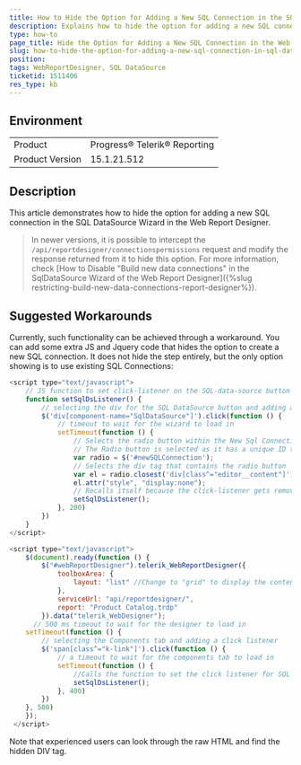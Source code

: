 ```yaml
---
title: How to Hide the Option for Adding a New SQL Connection in the SQL DataSource Wizard in Web Report Designer
description: Explains how to hide the option for adding a new SQL connection in the Web Report Designer
type: how-to
page_title: Hide the Option for Adding a New SQL Connection in the Web Report Designer
slug: how-to-hide-the-option-for-adding-a-new-sql-connection-in-sql-datasource-wizard-in-web-report-desgner
position: 
tags: WebReportDesigner, SQL DataSource
ticketid: 1511406
res_type: kb
---
```


## Environment
<table>
	<tbody>
		<tr>
			<td>Product</td>
			<td>Progress® Telerik® Reporting</td>
		</tr>
        <tr>
		    <td>Product Version</td>
		    <td>15.1.21.512</td>
	    </tr>
	</tbody>
</table>

## Description
This article demonstrates how to hide the option for adding a new SQL connection in the SQL DataSource Wizard in the Web Report Designer.

> In newer versions, it is possible to intercept the `/api/reportdesigner/connectionspermissions` request and modify the response returned from it to hide this option. For more information, check [How to Disable "Build new data connections" in the SqlDataSource Wizard of the Web Report Designer]({%slug restricting-build-new-data-connections-report-designer%}).

## Suggested Workarounds
Currently, such functionality can be achieved through a workaround. You can add some extra JS and Jquery code that hides the option to create a new SQL connection. 
It does not hide the step entirely, but the only option showing is to use existing SQL Connections:

```JavaScript
<script type="text/javascript">
    // JS function to set click-listener on the SQL-data-source button
    function setSqlDsListener() {
        // selecting the div for the SQL DataSource button and adding a listener
        $('div[component-name="SqlDataSource"]').click(function () {
            // timeout to wait for the wizard to load in
            setTimeout(function () {
                // Selects the radio button within the New Sql Connection DIV
                // The Radio button is selected as it has a unique ID to it, the div does not
                var radio = $('#newSQLConnection');
                // Selects the div tag that contains the radio button
                var el = radio.closest('div[class^="editor__content"]');
                el.attr("style", "display:none");
                // Recalls itself because the click-listener gets removed after the wizards opens
                setSqlDsListener();
            }, 200)
        })
    }
</script>

<script type="text/javascript">
    $(document).ready(function () {
        $("#webReportDesigner").telerik_WebReportDesigner({
            toolboxArea: {
                layout: "list" //Change to "grid" to display the contents of the Components area in a flow grid layout.
            },
            serviceUrl: "api/reportdesigner/",
            report: "Product Catalog.trdp"
        }).data("telerik_WebDesigner");
      // 500 ms timeout to wait for the designer to load in
    setTimeout(function () {
        // selecting the Components tab and adding a click listener
        $('span[class^="k-link"]').click(function () {
            // a timeout to wait for the components tab to load in
            setTimeout(function () {
                //Calls the function to set the click listener for SQL DataSource
                setSqlDsListener();
            }, 400)
        })
    }, 500)
    });
 </script>
```

Note that experienced users can look through the raw HTML and find the hidden DIV tag.
